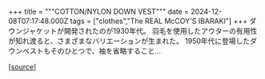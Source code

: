 +++
title = """COTTON/NYLON DOWN VEST"""
date = 2024-12-08T07:17:48.000Z
tags = ["clothes","The REAL McCOY'S IBARAKI"]
+++
ダウンジャケットが開発されたのが1930年代。 羽毛を使用したアウターの有用性が知れ渡ると、さまざまなバリエーションが生まれた。 1950年代に登場したダウンベストもそのひとつで、袖を省略すること...

[[source]](https://the-realmccoys.ocnk.net/product/1477)
